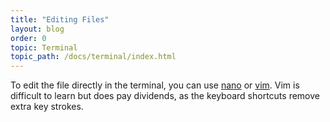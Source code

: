 ```yaml
---
title: "Editing Files"
layout: blog
order: 0
topic: Terminal
topic_path: /docs/terminal/index.html
---
```


To edit the file directly in the terminal, you can use [nano](https://help.ubuntu.com/community/Nano) or [vim](https://www.vim.org/). Vim is difficult to learn but does pay dividends, as the keyboard shortcuts remove extra key strokes.